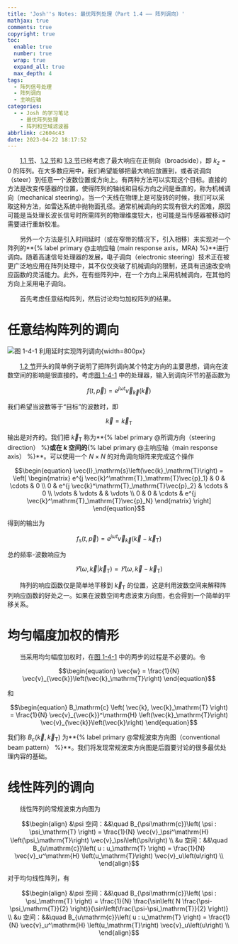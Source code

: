 ```yaml
---
title: 'Josh''s Notes: 最优阵列处理（Part 1.4 —— 阵列调向）'
mathjax: true
comments: true
copyright: true
toc:
  enable: true
  number: true
  wrap: true
  expand_all: true
  max_depth: 4
tags:
  - 阵列信号处理
  - 阵列调向
  - 主响应轴
categories:
  - - Josh 的学习笔记
    - 最优阵列处理
    - 阵列和空域滤波器
abbrlink: c2604c43
date: 2023-04-22 18:17:52
---
```


&emsp;&emsp;[1.1 节][]、[1.2 节][]和 [1.3 节][]已经考虑了最大响应在正侧向（broadside），即 $k_z=0$ 的阵列。在大多数应用中，我们希望能够把最大响应放置到，或者说调向（steer）到任意一个波数位置或方向上。有两种方法可以实现这个目标。直接的方法是改变传感器的位置，使得阵列的轴线和目标方向之间是垂直的，称为机械调向（mechanical steering）。当一个天线在物理上是可旋转的时候，我们可以采取这种方法，如雷达系统中抛物面孔径。通常机械调向的实现有很大的困难，原因可能是当处理长波长信号时所需阵列的物理维度较大，也可能是当传感器被移动时需要进行重新校准。

&emsp;&emsp;另外一个方法是引入时间延时（或在窄带的情况下，引入相移）来实现对一个阵列的**{% label primary @主响应轴 (main response axis，MRA)  %}**进行调向。随着高速信号处理器的发展，电子调向（electronic steering）技术正在被更广泛地应用在阵列处理中，其不仅仅突破了机械调向的限制，还具有迅速改变响应函数的灵活能力。此外，在有些阵列中，在一个方向上采用机械调向，在其他的方向上采用电子调向。

&emsp;&emsp;首先考虑任意结构阵列，然后讨论均匀加权阵列的结果。

<!-- more -->

# 任意结构阵列的调向

<a id="fig.1-4-1"></a>

![图 1-4-1 利用延时实现阵列调向](https://josh-blog-1257563604.cos.ap-beijing.myqcloud.com/img/2023-04-22-josh-oap-part-1-4/2023-04-22-josh-oap-part-1-4-010-ArraySteeringWithDelays.png!sign){width=800px}

&emsp;&emsp;[1.2 节][]开头的简单例子说明了把阵列调向某个特定方向的主要思想，调向在波数空间的影响是很直接的。考虑[图 1-4-1](#fig.1-4-1) 中的处理器，输入到调向环节的基函数为

$$\begin{equation}
  f\left( t, \vec{p}\right) = e^{j\omega t} \vec{v}_{\vec{k}}\left(\vec{k}\right)
\end{equation}$$

我们希望当波数等于“目标”的波数时，即

$$\begin{equation}
  \vec{k} = \vec{k}_\mathrm{T}
\end{equation}$$

输出是对齐的。我们把 $\vec{k}_\mathrm{T}$ 称为**{% label primary @所调方向（steering direction） %}**或在 $k$ 空间的**{% label primary @主响应轴（main response axis） %}**。可以使用一个 $N \times N$ 的对角调向矩阵来完成这个操作

$$\begin{equation}
  \vec{I}_\mathrm{s}\left(\vec{k}_\mathrm{T}\right) = \left[ \begin{matrix}
    e^{j \vec{k}^\mathrm{T}_\mathrm{T}\vec{p}_1} & 0 & \cdots & 0 \\
    0 & e^{j \vec{k}^\mathrm{T}_\mathrm{T}\vec{p}_2} & \cdots & 0 \\
    \vdots & \vdots &  & \vdots \\
    0 & 0 & \cdots & e^{j \vec{k}^\mathrm{T}_\mathrm{T}\vec{p}_N}
  \end{matrix} \right]
\end{equation}$$

得到的输出为

$$\begin{equation}
  f_\mathrm{s}\left( t, \vec{p}\right) = e^{j\omega t} \vec{v}_{\vec{k}}\left(\vec{k} - \vec{k}_\mathrm{T}\right)
\end{equation}$$

总的频率-波数响应为

$$\begin{equation}
  \vec{\varUpsilon} \left(\left. \omega, \vec{k} \right| \vec{k}_\mathrm{T} \right) = \vec{\varUpsilon} \left( \omega, \vec{k} - \vec{k}_\mathrm{T} \right)
\end{equation}$$

&emsp;&emsp;阵列的响应函数仅是简单地平移到 $\vec{k}_\mathrm{T}$ 的位置，这是利用波数空间来解释阵列响应函数的好处之一。如果在波数空间考虑波束方向图，也会得到一个简单的平移关系。

# 均匀幅度加权的情形

&emsp;&emsp;当采用均匀幅度加权时，在[图 1-4-1](#fig.1-4-1) 中的两步的过程是不必要的。令

$$\begin{equation}
  \vec{w} = \frac{1}{N} \vec{v}_{\vec{k}}\left(\vec{k}_\mathrm{T}\right)
\end{equation}$$

和

$$\begin{equation}
  B_\mathrm{c} \left( \vec{k}, \vec{k}_\mathrm{T} \right) = \frac{1}{N} \vec{v}_{\vec{k}}^\mathrm{H}  \left(\vec{k}_\mathrm{T}\right) \vec{v}_{\vec{k}}\left(\vec{k}\right)
\end{equation}$$

我们称 $B_c \left( \vec{k}, \vec{k}_\mathrm{T} \right)$ 为**{% label primary @常规波束方向图（conventional beam pattern） %}**。我们将发现常规波束方向图是后面要讨论的很多最优处理内容的基础。

# 线性阵列的调向

&emsp;&emsp;线性阵列的常规波束方向图为

$$\begin{align}
  &\psi 空间：&&\quad B_{\psi\mathrm{c}}\left( \psi : \psi_\mathrm{T} \right) = \frac{1}{N} \vec{v}_\psi^\mathrm{H}  \left(\psi_\mathrm{T}\right) \vec{v}_\psi\left(\psi\right) \\
  &u 空间：&&\quad B_{u\mathrm{c}}\left( u : u_\mathrm{T} \right) = \frac{1}{N} \vec{v}_u^\mathrm{H}  \left(u_\mathrm{T}\right) \vec{v}_u\left(u\right) \\
\end{align}$$

对于均匀线性阵列，有

$$\begin{align}
  &\psi 空间：&&\quad B_{\psi\mathrm{c}}\left( \psi : \psi_\mathrm{T} \right) = \frac{1}{N} \frac{\sin\left( N \frac{\psi-\psi_\mathrm{T}}{2} \right)}{\sin\left(\frac{\psi-\psi_\mathrm{T}}{2} \right)} \\
  &u 空间：&&\quad B_{u\mathrm{c}}\left( u : u_\mathrm{T} \right) = \frac{1}{N} \vec{v}_u^\mathrm{H}  \left(u_\mathrm{T}\right) \vec{v}_u\left(u\right) \\
\end{align}$$

[1.1 节]: https://josh-gao.top/posts/8b61f5a7.html
[1.2 节]: https://josh-gao.top/posts/de20fd09.html
[1.3 节]: https://josh-gao.top/posts/aa32ec76.html
